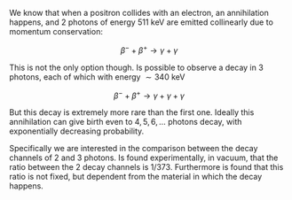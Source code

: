 We know that when a positron collides with an electron, an annihilation happens, and 2 photons of energy $511\ \text{keV}$ are emitted collinearly due to momentum conservation:

$$ \beta^{-} + \beta^{+} \to \gamma+\gamma $$

This is not the only option though. Is possible to observe a decay in 3 photons, each of which with energy $\sim 340\ \text{keV}$

$$ \beta^{-} + \beta^{+} \to \gamma+\gamma+\gamma $$

But this decay is extremely more rare than the first one.
Ideally this annihilation can give birth even to $4,5,6,\dots$ photons decay, with exponentially decreasing probability.

Specifically we are interested in the comparison between the decay channels of 2 and 3 photons.
Is found experimentally, in vacuum, that the ratio between the 2 decay channels is $1/373$.
Furthermore is found that this ratio is not fixed, but dependent from the material in which the decay happens.
